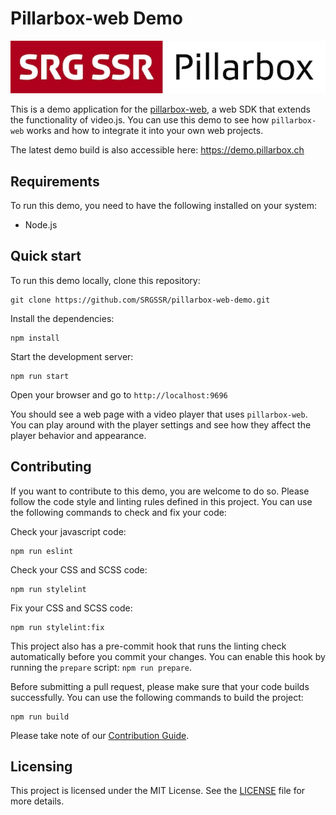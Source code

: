 # Pillarbox-web Demo

![Pillarbox logo](README-images/logo.jpg)

This is a demo application for the [pillarbox-web](https://github.com/SRGSSR/pillarbox-web), a web
SDK that extends the functionality of video.js. You can use this demo to see how `pillarbox-web`
works and how to integrate it into your own web projects.

The latest demo build is also accessible here: https://demo.pillarbox.ch

## Requirements

To run this demo, you need to have the following installed on your system:

- Node.js

## Quick start

To run this demo locally, clone this repository:

```shell
git clone https://github.com/SRGSSR/pillarbox-web-demo.git
```

Install the dependencies:

```shell
npm install
```

Start the development server:

```shell
npm run start
```

Open your browser and go to `http://localhost:9696`

You should see a web page with a video player that uses `pillarbox-web`. You can play around with
the player settings and see how they affect the player behavior and appearance.

## Contributing

If you want to contribute to this demo, you are welcome to do so. Please follow the code style and
linting rules defined in this project. You can use the following commands to check and fix your
code:

Check your javascript code:
```shell
npm run eslint
```

Check your CSS and SCSS code:
```shell
npm run stylelint
```

Fix your CSS and SCSS code:
```shell
npm run stylelint:fix
```

This project also has a pre-commit hook that runs the linting check automatically before you commit
your changes. You can enable this hook by running the `prepare` script: `npm run prepare`.

Before submitting a pull request, please make sure that your code builds successfully. You can use
the following commands to build the project:
```shell
npm run build
```

Please take note of our [Contribution Guide](CONTRIBUTING.md).

## Licensing

This project is licensed under the MIT License. See the [LICENSE](../LICENSE) file for more details.
